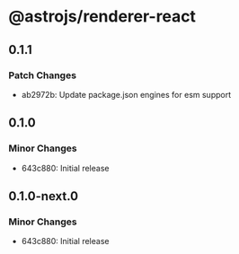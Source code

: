 # @astrojs/renderer-react

## 0.1.1

### Patch Changes

- ab2972b: Update package.json engines for esm support

## 0.1.0

### Minor Changes

- 643c880: Initial release

## 0.1.0-next.0

### Minor Changes

- 643c880: Initial release
